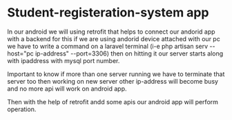 # Student-registeration-system app

In our android we will using retrofit that helps to connect our andorid app with a backend for this if we are using andorid device attached with our pc
we have to write a command on a laravel terminal (i-e php artisan serv --host="pc ip-address"  --port=3306) then on hitting it our server starts along with ipaddress with mysql port number.

Important to know if more than one server running we have to terminate that server too then working on new server other ip-address will become busy and no more api will work on android app.

Then with the help of retrofit andd some apis our android app will perform operation.
